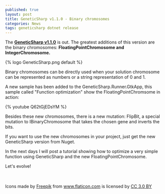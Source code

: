 ```yaml
---
published: true
layout: post
title: GeneticSharp v1.1.0 - Binary chromosomes
categories: News
tags: geneticsharp dotnet release
---
```

The **[GeneticSharp v1.1.0](https://github.com/giacomelli/GeneticSharp)** is out. The greatest additions of this version are the binary chromosomes: **FloatingPointChromosome and IntegerChromosome.**

{% logo GeneticSharp.png default %}

Binary chromosomes can be directly used when your solution chromosome can be represented as numbers or a string representation of 0 and 1.

A new sample has been added to the GeneticSharp.Runner.GtkApp, this sample called "Function optimization" show the FloatingPointChromsome in action:

{% youtube Q62tGjEDsYM %}

Besides these new chromosomes, there is a new mutation: FlipBit, a special mutation to IBinaryChromosome that takes the chosen gene and inverts the bits.
	
If you want to use the new chromosomes in your project, just get the new GeneticSharp version from Nuget.

In the next days I will post a tutorial showing how to optimize a very simple function using GeneticSharp and the new FloatingPointChromosome.

Let's evolve!
<br><br><br>


<div>Icons made by <a href="http://www.freepik.com" title="Freepik">Freepik</a> from <a href="http://www.flaticon.com" title="Flaticon">www.flaticon.com</a> is licensed by <a href="http://creativecommons.org/licenses/by/3.0/" title="Creative Commons BY 3.0" target="_blank">CC 3.0 BY</a></div>
